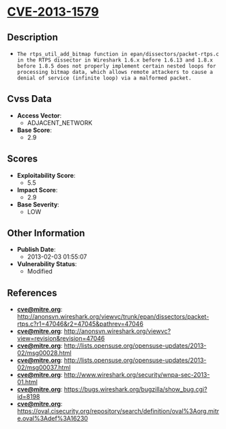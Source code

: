 
# [CVE-2013-1579](http://anonsvn.wireshark.org/viewvc/trunk/epan/dissectors/packet-rtps.c?r1=47046&r2=47045&pathrev=47046)

## Description

- `The rtps_util_add_bitmap function in epan/dissectors/packet-rtps.c in the RTPS dissector in Wireshark 1.6.x before 1.6.13 and 1.8.x before 1.8.5 does not properly implement certain nested loops for processing bitmap data, which allows remote attackers to cause a denial of service (infinite loop) via a malformed packet.`

## Cvss Data

- **Access Vector**:
  - ADJACENT_NETWORK
- **Base Score**:
  - 2.9

## Scores

- **Exploitability Score**:
  - 5.5
- **Impact Score**:
  - 2.9
- **Base Severity**:
  - LOW

## Other Information

- **Publish Date**:
  - 2013-02-03 01:55:07
- **Vulnerability Status**:
  - Modified

## References

- **cve@mitre.org**: http://anonsvn.wireshark.org/viewvc/trunk/epan/dissectors/packet-rtps.c?r1=47046&r2=47045&pathrev=47046
- **cve@mitre.org**: http://anonsvn.wireshark.org/viewvc?view=revision&revision=47046
- **cve@mitre.org**: http://lists.opensuse.org/opensuse-updates/2013-02/msg00028.html
- **cve@mitre.org**: http://lists.opensuse.org/opensuse-updates/2013-02/msg00037.html
- **cve@mitre.org**: http://www.wireshark.org/security/wnpa-sec-2013-01.html
- **cve@mitre.org**: https://bugs.wireshark.org/bugzilla/show_bug.cgi?id=8198
- **cve@mitre.org**: https://oval.cisecurity.org/repository/search/definition/oval%3Aorg.mitre.oval%3Adef%3A16230
